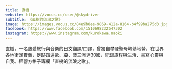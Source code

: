 ```yaml
---
title: 直樹
website: https://vocus.cc/user/@skydriver
subtitle: 《直樹的流浪之歌》
image: https://images.vocus.cc/84e9b8ee-9869-412a-8164-b4f99ba275d3.jpg
facebook: https://www.facebook.com/1510698232547302
instagram: https://www.instagram.com/kurokawa.naoki
---
```


直樹，一名熱愛旅行與音樂的日文翻譯/口譯，曾獨自攀登聖母峰基地營，在世界各地街頭賣藝，足跡踏遍歐、亞、澳三洲達30國，紀錄旅程與生活、書寫心靈與自我。經營方格子專欄「直樹的流浪之歌」。
